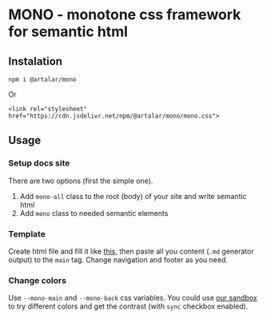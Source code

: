 # MONO - monotone css framework for semantic html

## Instalation

```
npm i @artalar/mono
```

Or

```
<link rel="stylesheet" href="https://cdn.jsdelivr.net/npm/@artalar/mono/mono.css">
```

## Usage

### Setup docs site


There are two options (first the simple one).

1. Add `mono-all` class to the root (body) of your site and write semantic html
2. Add `mono` class to needed semantic elements

### Template

Create html file and fill it like [this](https://github.com/artalar/mono/blob/main/404.html), then paste all you content (`.md` generator output) to the `main` tag. Change navigation and footer as you need.

### Change colors

Use `--mono-main` and `--mono-back` css variables. You could use [our sandbox](https://monocss.vercel.app) to try different colors and get the contrast (with `sync` checkbox enabled).
